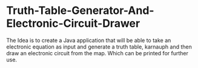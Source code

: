 # Truth-Table-Generator-And-Electronic-Circuit-Drawer
The Idea is to create a Java application that will be able to take an electronic equation as input and generate a truth table,  karnauph and then draw an electronic circuit from the map. Which can be printed for further use.
